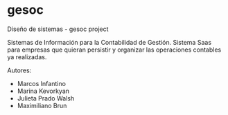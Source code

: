 # gesoc
Diseño de sistemas - gesoc project

Sistemas de Información para la Contabilidad de Gestión. Sistema Saas para empresas que quieran persistir y organizar las operaciones contables ya realizadas.

Autores:
* Marcos Infantino
* Marina Kevorkyan
* Julieta Prado Walsh
* Maximiliano Brun
